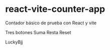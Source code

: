 # react-vite-counter-app

Contador básico de prueba con React y vite

Tres botones
Suma
Resta
Reset


LuckyBjj
